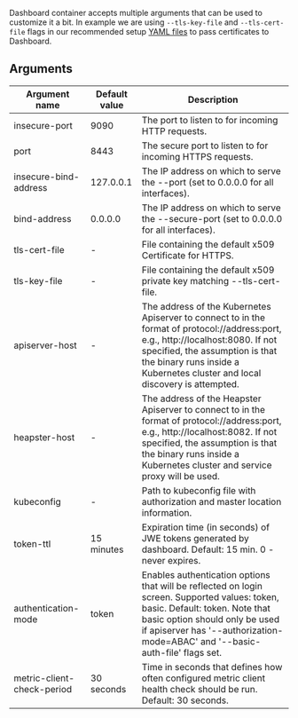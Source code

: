 Dashboard container accepts multiple arguments that can be used to customize it a bit. In example we are using `--tls-key-file` and `--tls-cert-file` flags in our recommended setup [YAML files](https://github.com/kubernetes/dashboard/blob/master/src/deploy/recommended/kubernetes-dashboard.yaml#L114) to pass certificates to Dashboard.

## Arguments

| Argument name              | Default value | Description                                                                                                                                                                                                                                         |
|----------------------------|---------------|-----------------------------------------------------------------------------------------------------------------------------------------------------------------------------------------------------------------------------------------------------|
| insecure-port              | 9090          | The port to listen to for incoming HTTP requests.                                                                                                                                                                                                    |
| port                       | 8443          | The secure port to listen to for incoming HTTPS requests.                                                                                                                                                                                           |
| insecure-bind-address      | 127.0.0.1     | The IP address on which to serve the --port (set to 0.0.0.0 for all interfaces).                                                                                                                                                                    |
| bind-address               | 0.0.0.0       | The IP address on which to serve the --secure-port (set to 0.0.0.0 for all interfaces).                                                                                                                                                             |
| tls-cert-file              | -             | File containing the default x509 Certificate for HTTPS.                                                                                                                                                                                             |
| tls-key-file               | -             | File containing the default x509 private key matching --tls-cert-file.                                                                                                                                                                              |
| apiserver-host             | -             | The address of the Kubernetes Apiserver to connect to in the format of protocol://address:port, e.g., http://localhost:8080. If not specified, the assumption is that the binary runs inside a Kubernetes cluster and local discovery is attempted. |
| heapster-host              | -             | The address of the Heapster Apiserver to connect to in the format of protocol://address:port, e.g., http://localhost:8082. If not specified, the assumption is that the binary runs inside a Kubernetes cluster and service proxy will be used.     |
| kubeconfig                 | -             | Path to kubeconfig file with authorization and master location information.                                                                                                                                                                         |
| token-ttl                  | 15 minutes    | Expiration time (in seconds) of JWE tokens generated by dashboard. Default: 15 min. 0 - never expires.                                                                                                                                               |
| authentication-mode        | token         | Enables authentication options that will be reflected on login screen. Supported values: token, basic. Default: token. Note that basic option should only be used if apiserver has '--authorization-mode=ABAC' and '--basic-auth-file' flags set.   |
| metric-client-check-period | 30 seconds    | Time in seconds that defines how often configured metric client health check should be run. Default: 30 seconds.                                                                                                                                    |